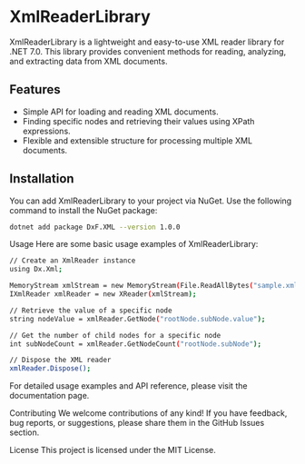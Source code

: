 # XmlReaderLibrary

XmlReaderLibrary is a lightweight and easy-to-use XML reader library for .NET 7.0. This library provides convenient methods for reading, analyzing, and extracting data from XML documents.

## Features

- Simple API for loading and reading XML documents.
- Finding specific nodes and retrieving their values using XPath expressions.
- Flexible and extensible structure for processing multiple XML documents.

## Installation

You can add XmlReaderLibrary to your project via NuGet. Use the following command to install the NuGet package:

```bash
dotnet add package DxF.XML --version 1.0.0
```

Usage
Here are some basic usage examples of XmlReaderLibrary:

```bash
// Create an XmlReader instance
using Dx.Xml;

MemoryStream xmlStream = new MemoryStream(File.ReadAllBytes("sample.xml"));
IXmlReader xmlReader = new XReader(xmlStream);

// Retrieve the value of a specific node
string nodeValue = xmlReader.GetNode("rootNode.subNode.value");

// Get the number of child nodes for a specific node
int subNodeCount = xmlReader.GetNodeCount("rootNode.subNode");

// Dispose the XML reader
xmlReader.Dispose();

```

For detailed usage examples and API reference, please visit the documentation page.

Contributing
We welcome contributions of any kind! If you have feedback, bug reports, or suggestions, please share them in the GitHub Issues section.

License
This project is licensed under the MIT License.
